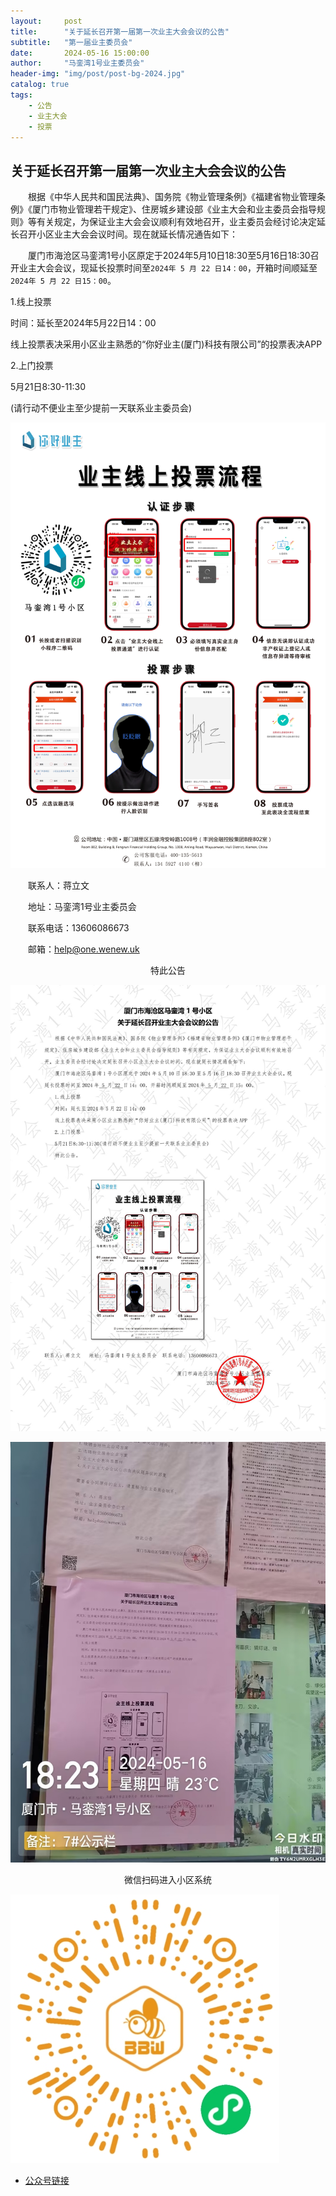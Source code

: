 ```yaml
---
layout:     post
title:      "关于延长召开第一届第一次业主大会会议的公告"
subtitle:   "第一届业主委员会"
date:       2024-05-16 15:00:00
author:     "马銮湾1号业主委员会"
header-img: "img/post/post-bg-2024.jpg"
catalog: true
tags:
    - 公告
    - 业主大会
    - 投票
---
```




## 关于延长召开第一届第一次业主大会会议的公告

&emsp;&emsp;根据《中华人民共和国民法典》、国务院《物业管理条例》《福建省物业管理条例》《厦门市物业管理若干规定》、住房城乡建设部《业主大会和业主委员会指导规则》等有关规定，为保证业主大会会议顺利有效地召开，业主委员会经讨论决定延长召开小区业主大会会议时间。现在就延长情况通告如下：

&emsp;&emsp;厦门市海沧区马銮湾1号小区原定于2024年5月10日18:30至5月16日18:30召开业主大会会议，现延长投票时间至`2024年 5 月 22 日14：00`，开箱时间顺延至`2024年 5 月 22 日15：00`。

1.线上投票

时间：延长至2024年5月22日14：00

线上投票表决采用小区业主熟悉的“你好业主(厦门)科技有限公司”的投票表决APP

2.上门投票

5月21日8:30-11:30

(请行动不便业主至少提前一天联系业主委员会)

![](\img\in-post\2024-05-16-你好业主.jpg)


&emsp;&emsp;联系人：蒋立文     

&emsp;&emsp;地址：马銮湾1号业主委员会  

&emsp;&emsp;联系电话：13606086673

&emsp;&emsp;邮箱：help@one.wenew.uk

<center>特此公告</center>

![](\img\in-post\2024-5-16-公告盖章.jpg)

![](\img\in-post\2024-5-16-公告实景.jpg)

<center>微信扫码进入小区系统</center>

![](\img\in-post\蜂窝智家.jpg)

- [公众号链接](https://mp.weixin.qq.com/s/Z_A5ClaoO0qSeLgjMEOMYA)



